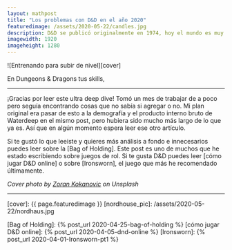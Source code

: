 ```yaml
---
layout: mathpost
title: "Los problemas con D&D en el año 2020"
featuredimage: /assets/2020-05-22/candles.jpg
description: D&D se publicó originalmente en 1974, hoy el mundo es muy diferente y su audiencia es más diversa que nunca, lo cual ha hecho pesar a muchas personas ¿D&D debería cambiar? 
imagewidth: 1920
imageheight: 1280
---
```


![Entrenando para subir de nivel][cover]

En Dungeons & Dragons tus skills,

<!--more-->

---

¡Gracias por leer este ultra deep dive! Tomó un mes de trabajar de a poco pero seguía encontrando cosas que no sabía si agregar o no. Mi plan original era pasar de esto a la demografía y el producto interno bruto de Waterdeep en el mismo post, pero hubiera sido mucho más largo de lo que ya es. Así que en algún momento espera leer ese otro artículo.

Si te gustó lo que leeiste y quieres más análisis a fondo e innecesarios puedes leer sobre la [Bag of Holding]. Este post es uno de muchos que he estado escribiendo sobre juegos de rol. Si te gusta D&D puedes leer [cómo jugar D&D online] o sobre [Ironsworn], el juego que más he recomendado últimamente.

_Cover photo by [Zoran Kokanovic] on Unsplash_



---



<!--Images-->
[cover]: {{ page.featuredimage }}
[nordhouse_pic]: /assets/2020-05-22/nordhaus.jpg

<!--Credits-->

[Zoran Kokanovic]: https://www.flickriver.com/photos/noonchaka/popular-interesting/?utm_medium=referral&utm_source=unsplash
[Vladimir Fedotov]: https://www.instagram.com/vladimir.fedotov/
[Roman Kraft]: https://unsplash.com/@romankraft
[Tj Holowaychuk]: https://www.instagram.com/tjholowaychuk/

<!--Internal-Links-->
[Bag of Holding]: {% post_url 2020-04-25-bag-of-holding %}
[cómo jugar D&D online]: {% post_url 2020-04-05-dnd-online %}
[Ironsworn]: {% post_url 2020-04-01-Ironsworn-pt1 %}


<!--External-Links-->
